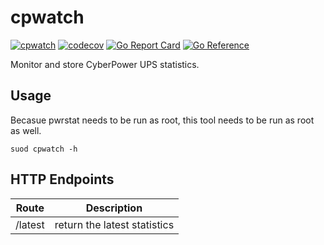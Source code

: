 # cpwatch
[![cpwatch](https://github.com/kmulvey/cpwatch/actions/workflows/release_build.yml/badge.svg)](https://github.com/kmulvey/cpwatch/actions/workflows/release_build.yml) [![codecov](https://codecov.io/gh/kmulvey/cpwatch/branch/main/graph/badge.svg?token=wp6NcwDC5k)](https://codecov.io/gh/kmulvey/cpwatch) [![Go Report Card](https://goreportcard.com/badge/github.com/kmulvey/cpwatch)](https://goreportcard.com/report/github.com/kmulvey/cpwatch) [![Go Reference](https://pkg.go.dev/badge/github.com/kmulvey/cpwatch.svg)](https://pkg.go.dev/github.com/kmulvey/cpwatch)

Monitor and store CyberPower UPS statistics.

## Usage
Becasue pwrstat needs to be run as root, this tool needs to be run as root as well.
```
suod cpwatch -h
```

## HTTP Endpoints
| Route        | Description   
|--------------|----------------------------------|
| /latest      | return the latest statistics     |
